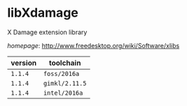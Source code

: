 # libXdamage

X Damage extension library

*homepage*: <http://www.freedesktop.org/wiki/Software/xlibs>

version | toolchain
--------|----------
``1.1.4`` | ``foss/2016a``
``1.1.4`` | ``gimkl/2.11.5``
``1.1.4`` | ``intel/2016a``
